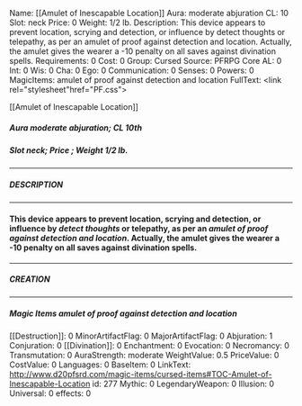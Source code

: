 Name: [[Amulet of Inescapable Location]]
Aura: moderate abjuration
CL: 10
Slot: neck
Price: 0
Weight: 1/2 lb.
Description: This device appears to prevent location, scrying and detection, or influence by detect thoughts or telepathy, as per an amulet of proof against detection and location. Actually, the amulet gives the wearer a -10 penalty on all saves against divination spells.
Requirements: 0
Cost: 0
Group: Cursed
Source: PFRPG Core
AL: 0
Int: 0
Wis: 0
Cha: 0
Ego: 0
Communication: 0
Senses: 0
Powers: 0
MagicItems: amulet of proof against detection and location
FullText: <link rel="stylesheet"href="PF.css"><div class="heading"><p class="alignleft">[[Amulet of Inescapable Location]]</p><div style="clear: both;"></div></div><div><h5><b>Aura </b>moderate abjuration; <b>CL </b>10th</h5><h5><b>Slot </b>neck; <b>Price </b>; <b>Weight </b>1/2 lb.</h5></div><hr/><div><h5><b>DESCRIPTION</b></h5></div><hr/><div><h4><p>This device appears to prevent location, scrying and detection, or influence by <i>detect thoughts</i> or telepathy, as per an <i>amulet of proof against detection and location</i>. Actually, the amulet gives the wearer a -10 penalty on all saves against divination spells.</p></h4></div><hr/><div><h5><b>CREATION</b></h5></div><hr/><div><h5><b>Magic Items </b><i>amulet of proof against detection and location</i></h5></div>
[[Destruction]]: 0
MinorArtifactFlag: 0
MajorArtifactFlag: 0
Abjuration: 1
Conjuration: 0
[[Divination]]: 0
Enchantment: 0
Evocation: 0
Necromancy: 0
Transmutation: 0
AuraStrength: moderate
WeightValue: 0.5
PriceValue: 0
CostValue: 0
Languages: 0
BaseItem: 0
LinkText: http://www.d20pfsrd.com/magic-items/cursed-items#TOC-Amulet-of-Inescapable-Location
id: 277
Mythic: 0
LegendaryWeapon: 0
Illusion: 0
Universal: 0
effects: 0
